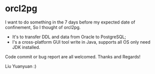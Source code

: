 # orcl2pg   
I want to do something in the 7 days before my expected date of confinement, So I thought of orcl2pg.

* It's to transfer DDL and data from Oracle to PostgreSQL; 
* I's a cross-platform GUI tool write in Java, supports all OS only need JDK installed.

Code commit or bug report are all welcomed. Thanks and Regards!

Liu Yuanyuan :)
